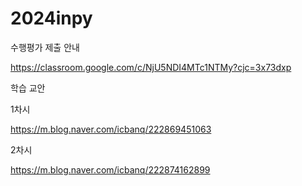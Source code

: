 # 2024inpy

수행평가 제출 안내 

https://classroom.google.com/c/NjU5NDI4MTc1NTMy?cjc=3x73dxp

학습 교안 

1차시 

https://m.blog.naver.com/icbanq/222869451063

2차시 

https://m.blog.naver.com/icbanq/222874162899
